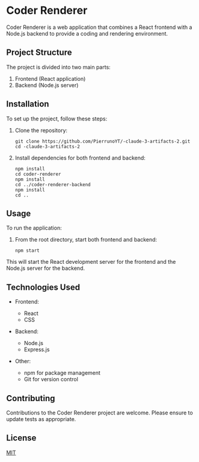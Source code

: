 # Coder Renderer

Coder Renderer is a web application that combines a React frontend with a Node.js backend to provide a coding and rendering environment.

## Project Structure

The project is divided into two main parts:

1. Frontend (React application)
2. Backend (Node.js server)

## Installation

To set up the project, follow these steps:

1. Clone the repository:
   ```
   git clone https://github.com/PierrunoYT/-claude-3-artifacts-2.git
   cd -claude-3-artifacts-2
   ```

2. Install dependencies for both frontend and backend:
   ```
   npm install
   cd coder-renderer
   npm install
   cd ../coder-renderer-backend
   npm install
   cd ..
   ```

## Usage

To run the application:

1. From the root directory, start both frontend and backend:
   ```
   npm start
   ```

This will start the React development server for the frontend and the Node.js server for the backend.

## Technologies Used

- Frontend:
  - React
  - CSS

- Backend:
  - Node.js
  - Express.js

- Other:
  - npm for package management
  - Git for version control

## Contributing

Contributions to the Coder Renderer project are welcome. Please ensure to update tests as appropriate.

## License

[MIT](https://choosealicense.com/licenses/mit/)